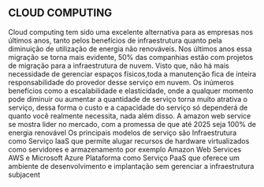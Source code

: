 ## CLOUD COMPUTING

 Cloud computing tem sido uma excelente alternativa para as empresas
nos últimos anos, tanto pelos benefícios de infraestrutura quanto pela diminuição de utilização de energia não renováveis.
   Nos últimos anos essa migração se torna mais evidente, 50% das    companhias estão com projetos de migração para a infraestrutura de nuvem. Visto que, não há mais necessidade de gerenciar espaços físicos,toda a manutenção fica de inteira responsabilidade do provedor desse serviço em nuvem.
   Os inúmeros benefícios como a escalabilidade e elasticidade, onde a qualquer momento pode diminuir ou aumentar a quantidade de serviço torna muito atrativa o serviço, dessa forma o custo e a capacidade do serviço só dependerá de quanto você realmente necessita, nada além disso. 
   A amazon web service se mostra lider no mercado, com a promessa de que até 2025 seja 100% de energia renovável
   Os principais modelos de serviço são Infraestrutura como Serviço IaaS que permite alugar recursos de hardware virtualizados como servidores e armazenamento por exemplo Amazon Web Services AWS e Microsoft Azure Plataforma como Serviço PaaS que oferece um ambiente de desenvolvimento e implantação sem gerenciar a infraestrutura subjacent

